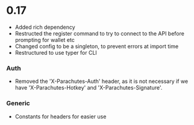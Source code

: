 
# 0.17
- Added rich dependency
- Restructed the register command to try to connect to the API before prompting for wallet etc
- Changed config to be a singleton, to prevent errors at import time
- Restructured to use typer for CLI


### Auth
- Removed the 'X-Parachutes-Auth' header, as it is not necessary if we have 'X-Parachutes-Hotkey' and 'X-Parachutes-Signature'.

### Generic
- Constants for headers for easier use